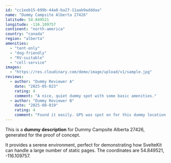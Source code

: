 ```yaml
---
id: "cc1eeb15-699b-44a0-ba27-11aab9adddaa"
name: "Dummy Campsite Alberta 27426"
latitude: 54.849521
longitude: -116.109757
continent: "north-america"
country: "canada"
region: "alberta"
amenities:
  - "tent-only"
  - "dog-friendly"
  - "RV-suitable"
  - "cell-service"
images:
  - "https://res.cloudinary.com/demo/image/upload/v1/sample.jpg"
reviews:
  - author: "Dummy Reviewer A"
    date: "2025-05-023"
    rating: 4
    comment: "A nice, quiet dummy spot with some basic amenities."
  - author: "Dummy Reviewer B"
    date: "2025-08-019"
    rating: 4
    comment: "Found it easily. GPS was spot on for this dummy location."
---
```


This is a **dummy description** for Dummy Campsite Alberta 27426, generated for the proof of concept.

It provides a serene environment, perfect for demonstrating how SvelteKit can handle a large number of static pages. The coordinates are 54.849521, -116.109757.
